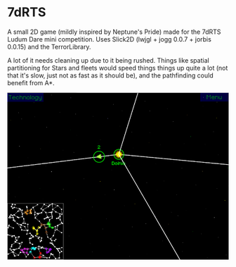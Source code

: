 7dRTS
=====

A small 2D game (mildly inspired by Neptune's Pride) made for the 7dRTS Ludum Dare mini competition.
Uses Slick2D (lwjgl + jogg 0.0.7 + jorbis 0.0.15) and the TerrorLibrary.

A lot of it needs cleaning up due to it being rushed. Things like spatial partitioning for Stars 
and fleets would speed things things up quite a lot (not that it's slow, just not as fast as 
it should be), and the pathfinding could benefit from A*.

![Simple skirmish](screenshots/screen4.png)

